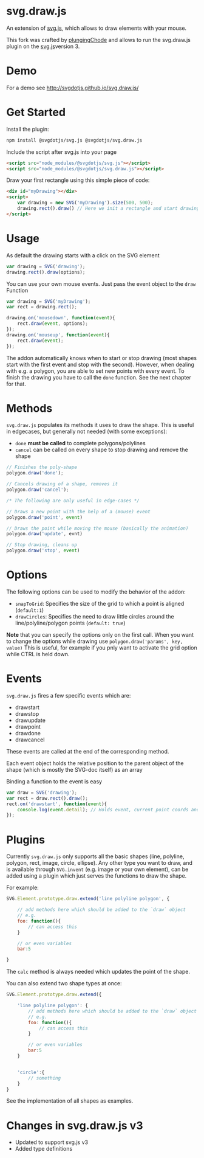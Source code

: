 svg.draw.js
===========

An extension of [svg.js](https://github.com/svgdotjs/svg.js), which allows to draw elements with your mouse.

This fork was crafted by [plungingChode](https://github.com/plungingChode/svg.draw.js) and allows to run the svg.draw.js plugin on the [svg.js](https://github.com/svgdotjs/svg.js)version 3.

# Demo

For a demo see http://svgdotjs.github.io/svg.draw.js/

# Get Started

Install the plugin:
```sh
npm install @svgdotjs/svg.js @svgdotjs/svg.draw.js
```

Include the script after svg.js into your page
```html
<script src="node_modules/@svgdotjs/svg.js"></script>
<script src="node_modules/@svgdotjs/svg.draw.js"></script>
```

Draw your first rectangle using this simple piece of code:

```html
<div id="myDrawing"></div>
<script>
	var drawing = new SVG('myDrawing').size(500, 500);
	drawing.rect().draw() // Here we init a rectangle and start drawing it
</script>
```

# Usage

As default the drawing starts with a click on the SVG element

```js
var drawing = SVG('drawing');
drawing.rect().draw(options);
```

You can use your own mouse events. Just pass the event object to the `draw` Function

```js
var drawing = SVG('myDrawing');
var rect = drawing.rect();

drawing.on('mousedown', function(event){
	rect.draw(event, options);
});
drawing.on('mouseup', function(event){
	rect.draw(event);
});
```

The addon automatically knows when to start or stop drawing (most shapes start with the first event and stop with the second).
However, when dealing with e.g. a polygon, you are able to set new points with every event. To finish the drawing you have to call the `done` function.
See the next chapter for that.

# Methods

`svg.draw.js` populates its methods it uses to draw the shape. This is useful in edgecases, but generally not needed (with some exceptions):
- `done` **must be called** to complete polygons/polylines  
- `cancel` can be called on every shape to stop drawing and remove the shape
```js
// Finishes the poly-shape
polygon.draw('done');

// Cancels drawing of a shape, removes it
polygon.draw('cancel');

/* The following are only useful in edge-cases */

// Draws a new point with the help of a (mouse) event
polygon.draw('point', event)

// Draws the point while moving the mouse (basically the animation)
polygon.draw('update', evnt)

// Stop drawing, cleans up
polygon.draw('stop', event)
```
	
# Options

The following options can be used to modify the behavior of the addon:

- `snapToGrid`: Specifies the size of the grid to which a point is aligned (`default:1`)
- `drawCircles`: Specifies the need to draw little circles around the line/polyline/polygon points (`default: true`)

**Note** that you can specify the options only on the first call. When you want to change the options while drawing use `polygon.draw('params', key, value)` This is useful, for example if you pnly want to activate the grid option while CTRL is held down.

# Events

`svg.draw.js` fires a few specific events which are:

- drawstart
- drawstop
- drawupdate
- drawpoint
- drawdone
- drawcancel

These events are called at the end of the corresponding method.

Each event object holds the relative position to the parent object of the shape (which is mostly the SVG-doc itself) as an array

Binding a function to the event is easy

```js
var draw = SVG('drawing');
var rect = draw.rect().draw();
rect.on('drawstart', function(event){
	console.log(event.detail); // Holds event, current point coords and matrix
});
```

# Plugins

Currently `svg.draw.js` only supports all the basic shapes (line, polyline, polygon, rect, image, circle, ellipse).
Any other type you want to draw, and is available through `SVG.invent` (e.g. image or your own element), can be added using a plugin which just serves the functions to draw the shape.

For example:

```js
SVG.Element.prototype.draw.extend('line polyline polygon', {

	// add methods here which should be added to the `draw` object
	// e.g.
	foo: function(){
		// can access this
	}

	// or even variables
	bar:5

}
```

The `calc` method is always needed which updates the point of the shape.

You can also extend two shape types at once:

```js
SVG.Element.prototype.draw.extend({

	'line polyline polygon': {
		// add methods here which should be added to the `draw` object
		// e.g.
		foo: function(){
			// can access this
		}

		// or even variables
		bar:5
	}


	'circle':{
		// something
	}
}
```

See the implementation of all shapes as examples.


# Changes in svg.draw.js v3

- Updated to support svg.js v3
- Added type definitions

